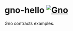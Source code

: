 # gno-hello [![Gno](https://github.com/moul/gno-hello/actions/workflows/gno.yml/badge.svg)](https://github.com/moul/gno-hello/actions/workflows/gno.yml)

Gno contracts examples.
